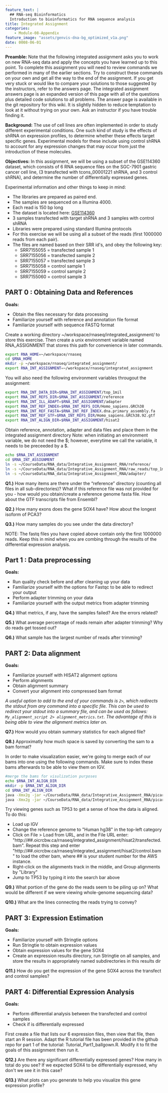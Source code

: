```yaml
---
feature_text: |
  ## RNA-seq Bioinformatics
  Introduction to bioinformatics for RNA sequence analysis
title: Integrated Assignment
categories:
    - Module-08-Appendix
feature_image: "assets/genvis-dna-bg_optimized_v1a.png"
date: 0008-06-01
---
```


**Preamble:** Note that the following integrated assignment asks you to work on new RNA-seq data and apply the concepts you have learned up to this point. To complete this assignment you will need to review commands we performed in many of the earlier sections. Try to construct these commands on your own and get all the way to the end of the assignment. If you get very stuck or would like to compare your solutions to those suggested by the instructors, refer to the answers page. The integrated assignment answers page is an expanded version of this page with all of the questions plus detailed code solutions to all problems. The answer page is available in the git repository for this wiki. It is slightly hidden to reduce temptation to look at it without trying on your own. Ask an instructor if you have trouble finding it.

**Background:** The use of cell lines are often implemented in order to study different experimental conditions. One such kind of study is the effects of shRNA on expression profiles, to determine whether these effects target specific genes. Experimental models for these include using control shRNA to account for any expression changes that may occur from just the introduction of these molecules. 

**Objectives:** In this assignment, we will be using a subset of the GSE114360 dataset, which consists of 6 RNA sequence files on the SGC-7901 gastric cancer cell line, (3 transfected with tcons_00001221 shRNA, and 3 control shRNA), and determine the number of differentially expressed genes.

Experimental information and other things to keep in mind:

- The libraries are prepared as paired end. 
- The samples are sequenced on a Illumina 4000. 
- Each read is 150 bp long 
- The dataset is located here: [GSE114360](https://www.ncbi.nlm.nih.gov/bioproject/PRJNA471072)
- 3 samples transfected with target shRNA and 3 samples with control shRNA
- Libraries were prepared using standard Illumina protocols
- For this exercise we will be using all a subset of the reads (first 1000000 reads from each pair). 
- The files are named based on their SRR id's, and obey the following key:
  - SRR7155055 = transfected sample 1
  - SRR7155056 = transfected sample 2
  - SRR7155057 = transfected sample 3
  - SRR7155058 = control sample 1
  - SRR7155059 = control sample 2
  - SRR7155060 = control sample 3

## PART 0 : Obtaining Data and References

**Goals:**

- Obtain the files necessary for data processing 
- Familiarize yourself with reference and annotation file format 
- Familiarize yourself with sequence FASTQ format 

Create a working directory ~/workspace/rnaseq/integrated_assignment/ to store this exercise. Then create a unix environment variable named RNA_ASSIGNMENT that stores this path for convenience in later commands.

```bash
export RNA_HOME=~/workspace/rnaseq
cd $RNA_HOME
mkdir -p ~/workspace/rnaseq/integrated_assignment/
export RNA_INT_ASSIGNMENT=~/workspace/rnaseq/integrated_assignment
```
You will also need the following environment variables througout the assignment:

```bash
export RNA_INT_DATA_DIR=$RNA_INT_ASSIGNMENT/top_1mil
export RNA_INT_REFS_DIR=$RNA_INT_ASSIGNMENT/reference
export RNA_INT_ILL_ADAPT=$RNA_INT_ASSIGNMENT/adapter
export RNA_INT_REF_INDEX=$RNA_INT_REFS_DIR/Homo_sapiens.GRCh38
export RNA_INT_REF_FASTA=$RNA_INT_REF_INDEX.dna.primary_assembly.fa
export RNA_INT_REF_GTF=$RNA_INT_REFS_DIR/Homo_sapiens.GRCh38.92.gtf
export RNA_INT_ALIGN_DIR=$RNA_INT_ASSIGNMENT/hisat2
```

Obtain reference, annotation, adapter and data files and place them in the integrated assignment directory
Note: when initiating an environment variable, we do not need the $; however, everytime we call the variable, it needs to be preceeded by a $.

```bash
echo $RNA_INT_ASSIGNMENT
cd $RNA_INT_ASSIGNMENT
ln -s ~/CourseData/RNA_data/Integrative_Assignment_RNA/reference/
ln -s ~/CourseData/RNA_data/Integrative_Assignment_RNA/raw_reads/top_1mil/
ln -s ~/CourseData/RNA_data/Integrative_Assignment_RNA/adapter/
```

**Q1.)** How many items are there under the “reference” directory (counting all files in all sub-directories)? What if this reference file was not provided for you - how would you obtain/create a reference genome fasta file. How about the GTF transcripts file from Ensembl?

**Q2.)** How many exons does the gene SOX4 have? How about the longest isoform of PCA3?

**Q3.)** How many samples do you see under the data directory?

NOTE: The fastq files you have copied above contain only the first 1000000 reads. Keep this in mind when you are combing through the results of the differential expression analysis.

## Part 1 : Data preprocessing

**Goals:**

- Run quality check before and after cleaning up your data
- Familiarize yourself with the options for Fastqc to be able to redirect your output
- Perform adapter trimming on your data
- Familiarize yourself with the output metrics from adapter trimming

**Q4.)** What metrics, if any, have the samples failed? Are the errors related?

**Q5.)** What average percentage of reads remain after adapter trimming? Why do reads get tossed out?

**Q6.)** What sample has the largest number of reads after trimming?

## PART 2: Data alignment

**Goals:**
- Familiarize yourself with HISAT2 alignment options 
- Perform alignments 
- Obtain alignment summary
- Convert your alignment into compressed bam format

*A useful option to add to the end of your commands is `2>`, which redirects the stdout from any command into a specific file. This can be used to redirect your stdout into a summary file, and can be used as follows: `My_alignment_script 2> alignment_metrics.txt`. The advantage of this is being able to view the alignment metrics later on.*

**Q7.)** How would you obtain summary statistics for each aligned file?

**Q8.)** Approximatly how much space is saved by converting the sam to a bam format?

In order to make visualization easier, we're going to merge each of our bams into one using the following commands. Make sure to index these bams afterwards to be able to view them on IGV.
```bash
#merge the bams for visulization purposes
echo $RNA_INT_ALIGN_DIR
mkdir -p $RNA_INT_ALIGN_DIR
cd $RNA_INT_ALIGN_DIR
java -Xmx2g -jar ~/CourseData/RNA_data/Integrative_Assignment_RNA/picard.jar MergeSamFiles OUTPUT=transfected.bam INPUT=SRR7155055.bam INPUT=SRR7155056.bam INPUT=SRR7155057.bam
java -Xmx2g -jar ~/CourseData/RNA_data/Integrative_Assignment_RNA/picard.jar MergeSamFiles OUTPUT=control.bam INPUT=SRR7155058.bam INPUT=SRR7155059.bam INPUT=SRR7155060.bam
```

Try viewing genes such as TP53 to get a sense of how the data is aligned. To do this:
- Load up IGV
- Change the reference genome to "Human hg38" in the top-left category
- Click on File > Load from URL, and in the File URL enter: "http://##.oicrcbw.ca/rnaseq/integrated_assignment/hisat2/transfected.bam". Repeat this step and enter "http://##.oicrcbw.ca/rnaseq/integrated_assignment/hisat2/control.bam" to load the other bam, where ## is your student number for the AWS instance.
- Right-click on the alignments track in the middle, and Group alignments by "Library"
- Jump to TP53 by typing it into the search bar above

**Q9.)** What portion of the gene do the reads seem to be piling up on? What would be different if we were viewing whole-genome sequencing data?

**Q10.)** What are the lines connecting the reads trying to convey?


## PART 3: Expression Estimation

**Goals:**

- Familiarize yourself with Stringtie options 
- Run Stringtie to obtain expression values 
- Obtain expression values for the gene SOX4 
- Create an expression results directory, run Stringtie on all samples, and store the results in appropriately named subdirectories in this results dir

**Q11.)** How do you get the expression of the gene SOX4 across the transfect and control samples?

## PART 4: Differential Expression Analysis

**Goals:**

- Perform differential analysis between the transfected and control samples 
- Check if is differentially expressed 

First create a file that lists our 6 expression files, then view that file, then start an R session. Adapt the R tutorial file has been provided in the github repo for part 1 of the tutorial: Tutorial_Part1_ballgown.R. Modify it to fit the goals of this assignment then run it. 

**Q12.)** Are there any significant differentially expressed genes? How many in total do you see? If we expected SOX4 to be differentially expressed, why don't we see it in this case? 

**Q13.)** What plots can you generate to help you visualize this gene expression profile?
